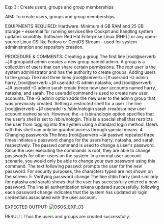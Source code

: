 Exp 3 : Create users, groups and group memberships

AIM:
To create users, groups and group memberships.  

EQUIPMENTS REQUIRED:
Hardware: Minimum 4 GB RAM and 25 GB storage – essential for running services like Cockpit and handling system updates smoothly.
Software: Red Hat Enterprise Linux (RHEL) or any open-source Linux OS like Fedora or CentOS Stream – used for system administration and repository creation.

PROCEDURE & COMMENTS:
Creating a group 
The first line [root@serverb ~]# groupadd admin creates a new group named admin. A group is a collection of users that can share certain permissions. The root user is the system administrator and has the authority to create groups. 
Adding users to the group 
The next three lines [root@serverb ~]# useradd -G admin harry, [root@serverb ~]# useradd -G admin natasha, and [root@serverb ~]# useradd -G admin sarah create three new user accounts named harry, natasha, and sarah. The useradd command is used to create new user accounts. The -G admin option adds the new user to the admin group that was previously created. 
Setting a restricted shell for a user 
The line [root@serverb ~]# useradd -s /sbin/nologin sarah creates a new user account named sarah. However, the -s /sbin/nologin option specifies that the user's shell is set to /sbin/nologin. This is a special shell that restricts the user from logging into the system using a standard login method. Users with this shell can only be granted access through special means.
     4. Changing passwords 
The lines [root@serverb ~]# passwd repeated three times initiates a password change for the users harry, natasha, and sarah respectively. The passwd command is used to change a user's password. 
Since the user executing the commands is root, they are able to change passwords for other users on the system. In a normal user account scenario, you would only be able to change your own password using this command. 
The text following passwd: prompts the user for the new password. For security purposes, the characters typed are not shown on the screen. 
5. Verifying password change 
 The line stdin harry (and similarly for natasha and sarah) shows that the user has successfully entered a new password. The line all authentication tokens updated successfully. following each password change indicates that the system has updated all login credentials associated with the user account. 


EXPECTED OUTPUT:
![OSOS_EXP_03](https://github.com/user-attachments/assets/057f9c71-84fb-450b-8939-34c177e65e81)

RESULT:
Thus the users and groups are created successfully. 
